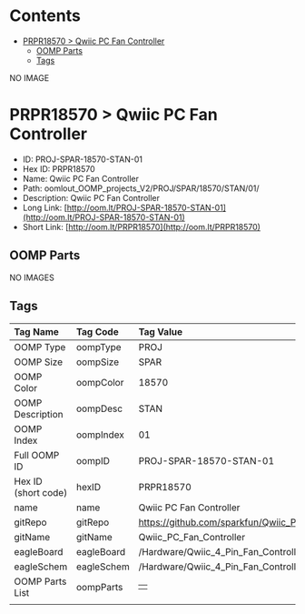 



Contents
========

* [PRPR18570 > Qwiic PC Fan Controller](#prpr18570--qwiic-pc-fan-controller)
	* [OOMP Parts](#oomp-parts)
	* [Tags](#tags)
  
NO IMAGE  
# PRPR18570 > Qwiic PC Fan Controller

- ID: PROJ-SPAR-18570-STAN-01
- Hex ID: PRPR18570
- Name: Qwiic PC Fan Controller
- Path: oomlout_OOMP_projects_V2/PROJ/SPAR/18570/STAN/01/
- Description: Qwiic PC Fan Controller
- Long Link: [http://oom.lt/PROJ-SPAR-18570-STAN-01](http://oom.lt/PROJ-SPAR-18570-STAN-01)
- Short Link: [http://oom.lt/PRPR18570](http://oom.lt/PRPR18570)

## OOMP Parts
  
NO IMAGES  
## Tags
  

|Tag Name|Tag Code|Tag Value|
| :--- | :--- | :--- |
|OOMP Type|oompType|PROJ|
|OOMP Size|oompSize|SPAR|
|OOMP Color|oompColor|18570|
|OOMP Description|oompDesc|STAN|
|OOMP Index|oompIndex|01|
|Full OOMP ID|oompID|PROJ-SPAR-18570-STAN-01|
|Hex ID (short code)|hexID|PRPR18570|
|name|name|Qwiic PC Fan Controller|
|gitRepo|gitRepo|https://github.com/sparkfun/Qwiic_PC_Fan_Controller|
|gitName|gitName|Qwiic_PC_Fan_Controller|
|eagleBoard|eagleBoard|/Hardware/Qwiic_4_Pin_Fan_Controller.brd|
|eagleSchem|eagleSchem|/Hardware/Qwiic_4_Pin_Fan_Controller.sch|
|OOMP Parts List|oompParts|<table><tr><td></td></tr></table>|
||||
